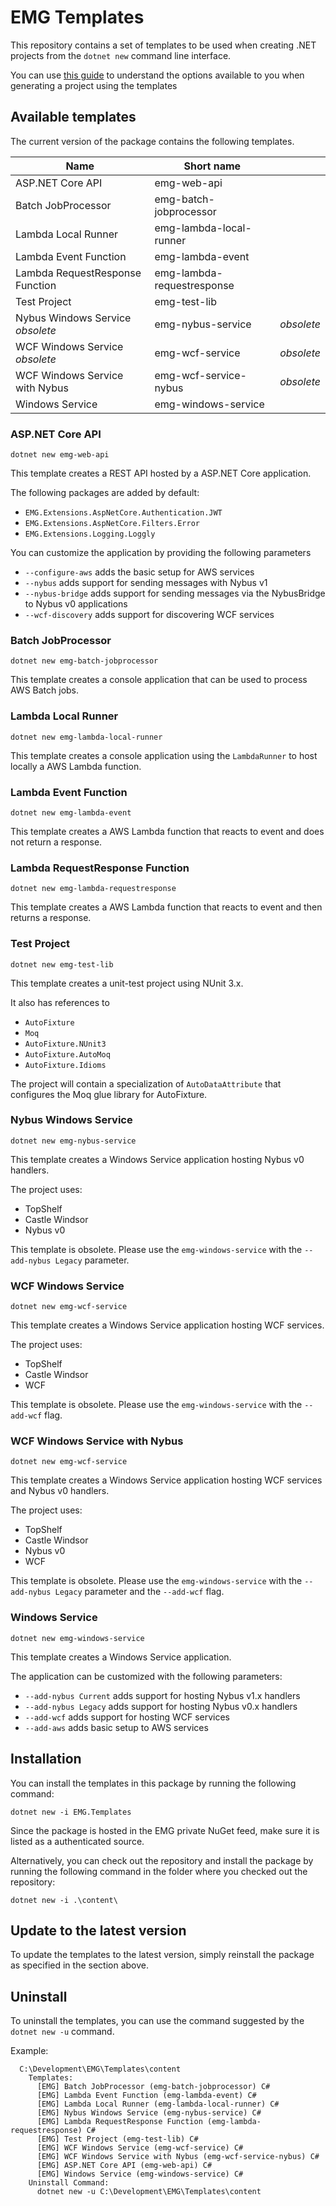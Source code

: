 # EMG Templates

This repository contains a set of templates to be used when creating .NET projects from the `dotnet new` command line interface.

You can use [this guide](https://docs.microsoft.com/en-us/dotnet/core/tools/dotnet-new) to understand the options available to you when generating a project using the templates

## Available templates

The current version of the package contains the following templates.

|Name|Short name||
|-|-|-|
|ASP.NET Core API                          |emg-web-api               |
|Batch JobProcessor                        |emg-batch-jobprocessor    |
|Lambda Local Runner                       |emg-lambda-local-runner   |
|Lambda Event Function                     |emg-lambda-event          |
|Lambda RequestResponse Function           |emg-lambda-requestresponse|
|Test Project                              |emg-test-lib              |
|Nybus Windows Service _obsolete_          |emg-nybus-service         |_obsolete_
|WCF Windows Service _obsolete_            |emg-wcf-service           |_obsolete_
|WCF Windows Service with Nybus            |emg-wcf-service-nybus     |_obsolete_
|Windows Service                           |emg-windows-service       |

### ASP.NET Core API

```
dotnet new emg-web-api
```

This template creates a REST API hosted by a ASP.NET Core application.

The following packages are added by default:
* `EMG.Extensions.AspNetCore.Authentication.JWT`
* `EMG.Extensions.AspNetCore.Filters.Error`
* `EMG.Extensions.Logging.Loggly`

You can customize the application by providing the following parameters
* `--configure-aws` adds the basic setup for AWS services
* `--nybus` adds support for sending messages with Nybus v1
* `--nybus-bridge` adds support for sending messages via the NybusBridge to Nybus v0 applications
* `--wcf-discovery` adds support for discovering WCF services

### Batch JobProcessor

```
dotnet new emg-batch-jobprocessor
```

This template creates a console application that can be used to process AWS Batch jobs.

### Lambda Local Runner

```
dotnet new emg-lambda-local-runner
```

This template creates a console application using the `LambdaRunner` to host locally a AWS Lambda function.

### Lambda Event Function

```
dotnet new emg-lambda-event
```

This template creates a AWS Lambda function that reacts to event and does not return a response.

### Lambda RequestResponse Function

```
dotnet new emg-lambda-requestresponse
```

This template creates a AWS Lambda function that reacts to event and then returns a response.

### Test Project

```
dotnet new emg-test-lib
```

This template creates a unit-test project using NUnit 3.x.

It also has references to
* `AutoFixture`
* `Moq`
* `AutoFixture.NUnit3`
* `AutoFixture.AutoMoq`
* `AutoFixture.Idioms`

The project will contain a specialization of `AutoDataAttribute` that configures the Moq glue library for AutoFixture.

### Nybus Windows Service

```
dotnet new emg-nybus-service
```

This template creates a Windows Service application hosting Nybus v0 handlers.

The project uses:
* TopShelf
* Castle Windsor
* Nybus v0

This template is obsolete. Please use the `emg-windows-service` with the `--add-nybus Legacy` parameter.

### WCF Windows Service

```
dotnet new emg-wcf-service
```

This template creates a Windows Service application hosting WCF services.

The project uses:
* TopShelf
* Castle Windsor
* WCF

This template is obsolete. Please use the `emg-windows-service` with the `--add-wcf` flag.

### WCF Windows Service with Nybus

```
dotnet new emg-wcf-service
```

This template creates a Windows Service application hosting WCF services and Nybus v0 handlers.

The project uses:
* TopShelf
* Castle Windsor
* Nybus v0
* WCF

This template is obsolete. Please use the `emg-windows-service` with the `--add-nybus Legacy` parameter and the `--add-wcf` flag.

### Windows Service

```
dotnet new emg-windows-service
```

This template creates a Windows Service application.

The application can be customized with the following parameters:
* `--add-nybus Current` adds support for hosting Nybus v1.x handlers
* `--add-nybus Legacy` adds support for hosting Nybus v0.x handlers
* `--add-wcf` adds support for hosting WCF services
* `--add-aws` adds basic setup to AWS services

## Installation

You can install the templates in this package by running the following command:
```
dotnet new -i EMG.Templates
```

Since the package is hosted in the EMG private NuGet feed, make sure it is listed as a authenticated source.

Alternatively, you can check out the repository and install the package by running the following command in the folder where you checked out the repository:
```
dotnet new -i .\content\
```

## Update to the latest version

To update the templates to the latest version, simply reinstall the package as specified in the section above.


## Uninstall

To uninstall the templates, you can use the command suggested by the `dotnet new -u` command.

Example:
```
  C:\Development\EMG\Templates\content
    Templates:
      [EMG] Batch JobProcessor (emg-batch-jobprocessor) C#
      [EMG] Lambda Event Function (emg-lambda-event) C#
      [EMG] Lambda Local Runner (emg-lambda-local-runner) C#
      [EMG] Nybus Windows Service (emg-nybus-service) C#
      [EMG] Lambda RequestResponse Function (emg-lambda-requestresponse) C#
      [EMG] Test Project (emg-test-lib) C#
      [EMG] WCF Windows Service (emg-wcf-service) C#
      [EMG] WCF Windows Service with Nybus (emg-wcf-service-nybus) C#
      [EMG] ASP.NET Core API (emg-web-api) C#
      [EMG] Windows Service (emg-windows-service) C#
    Uninstall Command:
      dotnet new -u C:\Development\EMG\Templates\content
```